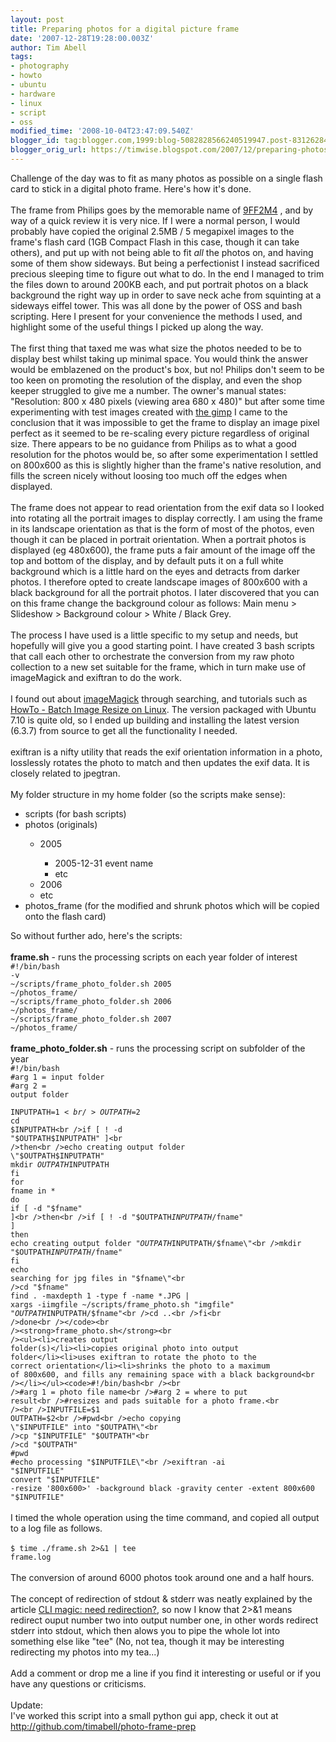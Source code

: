 ```yaml
---
layout: post
title: Preparing photos for a digital picture frame
date: '2007-12-28T19:28:00.003Z'
author: Tim Abell
tags:
- photography
- howto
- ubuntu
- hardware
- linux
- script
- oss
modified_time: '2008-10-04T23:47:09.540Z'
blogger_id: tag:blogger.com,1999:blog-5082828566240519947.post-8312628495426408900
blogger_orig_url: https://timwise.blogspot.com/2007/12/preparing-photos-for-digital-picture.html
---
```


Challenge of the day was to fit as many photos as possible on a single flash card to stick in a digital photo frame. Here's how it's done.<br /><br />The frame from Philips goes by the memorable name of <a href="http://www.consumer.philips.com/consumer/en/ca/consumer/cc/_productid_9FF2M4_37_CA_CONSUMER/">9FF2M4</a> , and by way of a quick review it is very nice. If I were a normal person, I would probably have copied the original 2.5MB / 5 megapixel images to the frame's flash card (1GB Compact Flash in this case, though it can take others), and put up with not being able to fit <span style="font-style: italic;">all</span> the photos on, and having some of them show sideways. But being a perfectionist I instead sacrificed precious sleeping time to figure out what to do. In the end I managed to trim the files down to around 200KB each, and put portrait photos on  a black background the right way up in order to save neck ache from squinting at a sideways eiffel tower. This was all done by the power of OSS and bash scripting. Here I present for your convenience the methods I used, and highlight some of the useful things I picked up along the way.<br /><br />The first thing that taxed me was what size the photos needed to be to display best whilst taking up minimal space. You would think the answer would be emblazened on the product's box, but no! Philips don't seem to be too keen on promoting the resolution of the display, and even the shop keeper struggled to give me a number. The owner's manual states: "Resolution: 800 x 480 pixels (viewing area 680 x 480)" but after some time experimenting with test images created with <a href="http://gimp.org/">the gimp</a> I came to the conclusion that it was impossible to get the frame to display an image pixel perfect as it seemed to be re-scaling every picture regardless of original size. There appears to be no guidance from Philips as to what a good resolution for the photos would be, so after some experimentation I settled on 800x600 as this is slightly higher than the frame's native resolution, and fills the screen nicely without loosing too much off the edges when displayed.<br /><br />The frame does not appear to read orientation from the exif data so I looked into rotating all the portrait images to display correctly. I am using the frame in its landscape orientation as that is the form of most of the photos, even though it can be placed in portrait orientation. When a portrait photos is displayed (eg 480x600), the frame puts a fair amount of the image off the top and bottom of the display, and by default puts it on a full white background which is a little hard on the eyes and detracts from darker photos. I therefore opted to create landscape images of 800x600 with a black background for all the portrait photos. I later discovered that you can on this frame change the background colour as follows: Main menu > Slideshow > Background colour > White / Black Grey.<br /><br />The process I have used is a little specific to my setup and needs, but hopefully will give you a good starting point. I have created 3 bash scripts that call each other to orchestrate the conversion from my raw photo collection to a new set suitable for the frame, which in turn make use of imageMagick and exiftran to do the work.<br /><br />I found out about <a href="http://www.imagemagick.org/">imageMagick</a> through searching, and tutorials such as <a href="http://www.smokinglinux.com/tutorials/howto-batch-image-resize-on-linux">HowTo - Batch Image Resize on Linux</a>. The version packaged with Ubuntu 7.10 is quite old, so I ended up building and installing the latest version (6.3.7) from source to get all the functionality I needed.<br /><br />exiftran is a nifty utility that reads the exif orientation information in a photo, losslessly rotates the photo to match and then updates the exif data. It is closely related to jpegtran.<br /><br />My folder structure in my home folder (so the scripts make sense):<br /><ul><li>scripts (for bash scripts)</li><li>photos (originals)<br /></li><ul><li>2005</li><ul><li>2005-12-31 event name</li><li>etc<br /></li></ul><li>2006</li><li>etc</li></ul><li>photos_frame (for the modified and shrunk photos which will be copied onto the flash card)<br /></li></ul>So without further ado, here's the scripts:<br /><br /><strong>frame.sh</strong> - runs the processing scripts on each year folder of interest<br /><code>#!/bin/bash -v<br />~/scripts/frame_photo_folder.sh 2005 ~/photos_frame/<br />~/scripts/frame_photo_folder.sh 2006 ~/photos_frame/<br />~/scripts/frame_photo_folder.sh 2007 ~/photos_frame/</code><br /><br /><strong>frame_photo_folder.sh</strong> - runs the processing script on subfolder of the year<br /><code>#!/bin/bash<br />#arg 1 = input folder<br />#arg 2 = output folder<br /><br />INPUTPATH=$1<br />OUTPATH=$2<br />cd $INPUTPATH<br />if [ ! -d "$OUTPATH$INPUTPATH" ]<br />then<br />echo creating output folder \"$OUTPATH$INPUTPATH\"<br />mkdir $OUTPATH$INPUTPATH<br />fi<br />for fname in *<br />do<br />if [ -d "$fname" ]<br />then<br />if [ ! -d "$OUTPATH$INPUTPATH/$fname" ]<br />then<br />echo creating output folder \"$OUTPATH$INPUTPATH/$fname\"<br />mkdir "$OUTPATH$INPUTPATH/$fname"<br />fi<br />echo searching for jpg files in \"$fname\"<br />cd "$fname"<br />find . -maxdepth 1 -type f -name \*.JPG | xargs -iimgfile ~/scripts/frame_photo.sh "imgfile" "$OUTPATH$INPUTPATH/$fname"<br />cd ..<br />fi<br />done<br /></code><br /><strong>frame_photo.sh</strong><br /><ul><li>creates output folder(s)</li><li>copies original photo into output folder</li><li>uses exiftran to rotate the photo to the correct orientation</li><li>shrinks the photo to a maximum of 800x600, and fills any remaining space with a black background<br /></li></ul><code>#!/bin/bash<br /><br />#arg 1 = photo file name<br />#arg 2 = where to put result<br />#resizes and pads suitable for a photo frame.<br /><br />INPUTFILE=$1<br />OUTPATH=$2<br />#pwd<br />echo copying \"$INPUTFILE\" into \"$OUTPATH\"<br />cp "$INPUTFILE" "$OUTPATH"<br />cd "$OUTPATH"<br />#pwd<br />#echo processing \"$INPUTFILE\"<br />exiftran -ai "$INPUTFILE"<br />convert "$INPUTFILE" -resize '800x600>' -background black -gravity center -extent 800x600 "$INPUTFILE"</code><br /><br />I timed the whole operation using the time command, and copied all output to a log file as follows.<br /><br /><code>$ time ./frame.sh 2>&amp;1 | tee frame.log</code><br /><br />The conversion of around 6000 photos took around one and a half hours.<br /><br />The concept of redirection of stdout &amp; stderr was neatly explained by the article <a href="http://www.linux.com/articles/113686">CLI magic: need redirection?</a>, so now I know that 2>&amp;1 means redirect ouput number two into output number one, in other words redirect stderr into stdout, which then alows you to pipe the whole lot into something else like "tee" (No, not tea, though it may be interesting redirecting my photos into my tea...)<br /><br />Add a comment or drop me a line if you find it interesting or useful or if you have any questions or criticisms.<br /><br />Update:<br />I've worked this script into a small python gui app, check it out at <a href="http://github.com/timabell/photo-frame-prep">http://github.com/timabell/photo-frame-prep</a>